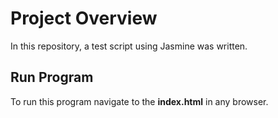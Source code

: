 # Project Overview
In this repository, a test script using Jasmine was written.

## Run Program

To run this program navigate to the **index.html** in any browser.
